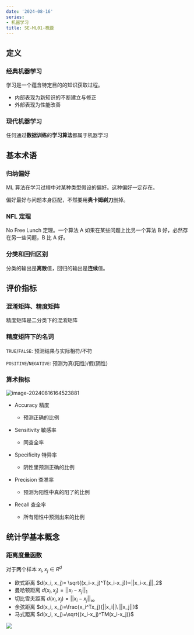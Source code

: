 ```yaml
---
date: '2024-08-16'
series:
- 机器学习
title: SE-ML01-概要
---
```


## 定义

### 经典机器学习

学习是一个蕴含特定目的的知识获取过程。
- 内部表现为新知识的不断建立与修正
- 外部表现为性能改善

### 现代机器学习

任何通过**数据训练**的**学习算法**都属于机器学习

## 基本术语

### 归纳偏好

ML 算法在学习过程中对某种类型假设的偏好。这种偏好一定存在。

偏好最好与问题本身匹配，不然要用**奥卡姆剃刀**删掉。

### NFL 定理

No Free Lunch 定理。一个算法 A 如果在某些问题上比另一个算法 B 好，必然存在另一些问题，B 比 A 好。

### 分类和回归区别

分类的输出是**离散**值，回归的输出是**连续**值。

## 评价指标

### 混淆矩阵、精度矩阵

精度矩阵是二分类下的混淆矩阵

### 精度矩阵下的名词

`TRUE`/`FALSE`: 预测结果与实际相符/不符

`POSITIVE`/`NEGATIVE`: 预测为真(阳性)/假(阴性)

### 算术指标

![image-20240816164523881](https://runzblog.oss-cn-hangzhou.aliyuncs.com/postimg/202409271712083.png)

- Accuracy 精度 
    - 预测正确的比例

- Sensitivity 敏感率 
    - 同查全率

- Specificity 特异率
    - 阴性里预测正确的比例
- Precision 查准率
    - 预测为阳性中真的阳了的比例
- Recall 查全率
    - 所有阳性中预测出来的比例

## 统计学基本概念

### 距离度量函数

对于两个样本 $x_i,x_j\in R^d$

- 欧式距离                $d(x_i, x_j)= \sqrt{(x_i-x_j)^T(x_i-x_j)}=||x_i-x_j||_2$
- 曼哈顿距离            $d(x_i, x_j)=||x_i-x_j||_1$
- 切比雪夫距离        $d(x_i, x_j)=||x_i-x_j||_\infty$
- 余弦距离               $d(x_i, x_j)=\frac{x_i^Tx_j}{||x_i||\ ||x_j||}$
- 马式距离               $d(x_i, x_j)=\sqrt{(x_i-x_j)^TM(x_i-x_j)}$

![](https://runzblog.oss-cn-hangzhou.aliyuncs.com/postimg/202410252021162.png)